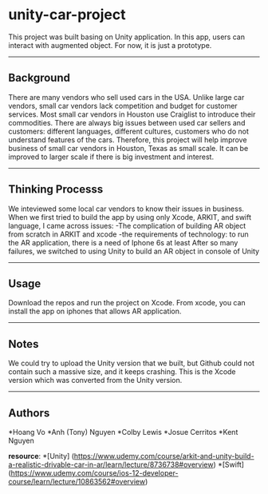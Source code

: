 # unity-car-project
This project was built basing on Unity application. In this app, users can interact with augmented object.
For now, it is just a prototype.

 --------------------------
 Background
 ----------------------------
 There are many vendors who sell used cars in the USA. Unlike large car vendors, small car vendors lack competition and budget for customer services. Most small car vendors in Houston use Craiglist to introduce their commodities. There are always big issues between used car sellers and customers: different languages, different cultures, customers who do not understand features of the cars. Therefore, this project will help improve business of small car vendors in Houston, Texas as small scale. It can be improved to larger scale if there is big investment and interest.
 
 ----------------------------------------
Thinking Processs
 ---------------------------------------
We inteviewed some local car vendors to know their issues in business.
 When we first tried to build the app by using only Xcode, ARKIT, and swift language, I came across issues: 
       -The complication of building AR object from scratch in ARKIT and xcode
       -the requirements of technology: to run the AR application, there is a need of Iphone 6s at least
 After so many failures, we switched to using Unity to build an AR object in console of Unity
 
 
 ----------------------------------------
Usage
----------------------------------------------
Download the repos and run the project on Xcode. From xcode, you can install the app on iphones that allows AR application. 

-----------------------------------
Notes
---------------------------------------
We could try to upload the Unity version that we built, but Github could not contain such a massive size, and it keeps crashing. This is the Xcode version which was converted from the Unity version. 

------------------------------
Authors
-----------------------------
*Hoang Vo 
*Anh (Tony) Nguyen
*Colby Lewis
*Josue Cerritos
*Kent Nguyen

**resource**: 
  *[Unity] (https://www.udemy.com/course/arkit-and-unity-build-a-realistic-drivable-car-in-ar/learn/lecture/8736738#overview)
  *[Swift] (https://www.udemy.com/course/ios-12-developer-course/learn/lecture/10863562#overview)
